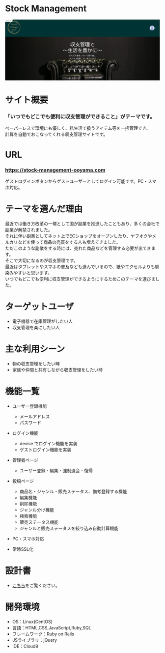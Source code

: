 # Stock Management

![サイト写真](/app/assets/images/stock-management_readme.png)

# サイト概要

### 「いつでもどこでも便利に収支管理ができること」がテーマです。

ペーパーレスで環境にも優しく、私生活で扱うアイテム等を一括管理でき、  
計算を自動でおこなってくれる収支管理サイトです。

# URL

### https://stock-management-ooyama.com

ゲストログインボタンからゲストユーザーとしてログイン可能です。PC・スマホ対応。

# テーマを選んだ理由

最近では働き方改革の一環として国が副業を推進したこともあり、多くの会社で副業が解禁されました。  
それに伴い副業としてネット上でECショップをオープンしたり、ヤフオクやメルカリなどを使って商品の売買をする人も増えてきました。  
ただこのような副業をする時には、売れた商品などを管理する必要が出てきます。  
そこで大切になるのが収支管理です。  
最近はタブレットやスマホの普及なども進んでいるので、紙やエクセルよりも馴染みやすいと思います。  
いつでもどこでも便利に収支管理ができるようにするためこのテーマを選びました。

# ターゲットユーザ

- 電子機器で在庫管理がしたい人
- 収支管理を楽にしたい人


# 主な利用シーン

- 物の収支管理をしたい時
- 家族や仲間と共有しながら収支管理をしたい時

# 機能一覧

- ユーザー登録機能

  - メールアドレス
  - パスワード

- ログイン機能

  - devise でログイン機能を実装
  - ゲストログイン機能を実装

- 管理者ページ

  - ユーザー登録・編集・強制退会・復帰

- 投稿ページ

  - 商品名・ジャンル・販売ステータス、備考登録する機能
  - 編集機能
  - 削除機能
  - ジャンル分け機能
  - 検索機能
  - 販売ステータス機能
  - ジャンルと販売ステータスを絞り込み自動計算機能

- PC・スマホ対応
- 常時SSL化

# 設計書

- [こちら](https://drive.google.com/file/d/1VDuzNxGQZMgV-9PBW8FnmVfmgQciJE7h/view?usp=sharing)をご覧ください。


# 開発環境
- OS：Linux(CentOS)
- 言語：HTML,CSS,JavaScript,Ruby,SQL
- フレームワーク：Ruby on Rails
- JSライブラリ：jQuery
- IDE：Cloud9
